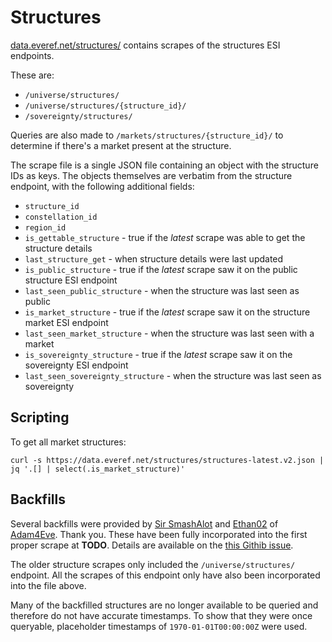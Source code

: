 # Structures

[data.everef.net/structures/](https://data.everef.net/structures/) contains scrapes of the structures ESI endpoints.

These are:
* `/universe/structures/`
* `/universe/structures/{structure_id}/`
* `/sovereignty/structures/`

Queries are also made to `/markets/structures/{structure_id}/` to determine if there's a market present at the structure.

The scrape file is a single JSON file containing an object with the structure IDs as keys.
The objects themselves are verbatim from the structure endpoint, with the following additional fields:
* `structure_id`
* `constellation_id`
* `region_id`
* `is_gettable_structure` - true if the _latest_ scrape was able to get the structure details
* `last_structure_get` - when structure details were last updated
* `is_public_structure` - true if the _latest_ scrape saw it on the public structure ESI endpoint
* `last_seen_public_structure` - when the structure was last seen as public
* `is_market_structure` - true if the _latest_ scrape saw it on the structure market ESI endpoint
* `last_seen_market_structure` - when the structure was last seen with a market
* `is_sovereignty_structure` - true if the _latest_ scrape saw it on the sovereignty ESI endpoint
* `last_seen_sovereignty_structure` - when the structure was last seen as sovereignty

## Scripting

To get all market structures:
```shell
curl -s https://data.everef.net/structures/structures-latest.v2.json | jq '.[] | select(.is_market_structure)'
```

## Backfills

Several backfills were provided by [Sir SmashAlot](https://evewho.com/character/178497468)
and [Ethan02](https://evewho.com/character/1056136399) of [Adam4Eve](https://www.adam4eve.eu/).
Thank you.
These have been fully incorporated into the first proper scrape at **TODO**.
Details are available on the [this Githib issue](https://github.com/autonomouslogic/eve-ref/issues/2).

The older structure scrapes only included the `/universe/structures/` endpoint.
All the scrapes of this endpoint only have also been incorporated into the file above.

Many of the backfilled structures are no longer available to be queried and therefore do not have accurate timestamps.
To show that they were once queryable, placeholder timestamps of `1970-01-01T00:00:00Z` were used.
